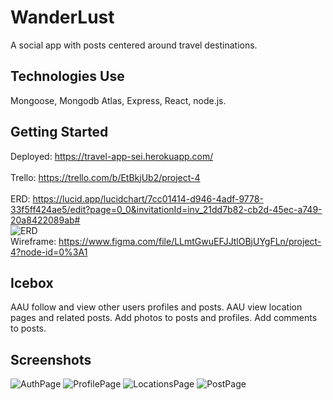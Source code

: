 # WanderLust
A social app with posts centered around travel destinations.

## Technologies Use
Mongoose, Mongodb Atlas, Express, React, node.js.

## Getting Started
Deployed: https://travel-app-sei.herokuapp.com/
<br /><br />
Trello: https://trello.com/b/EtBkjUb2/project-4
<br /><br />
ERD: https://lucid.app/lucidchart/7cc01414-d946-4adf-9778-33f5ff424ae5/edit?page=0_0&invitationId=inv_21dd7b82-cb2d-45ec-a749-20a8422089ab#
<br />
![ERD](https://i.imgur.com/4zR2OeM.png)
<br />
Wireframe: https://www.figma.com/file/LLmtGwuEFJJtlOBjUYgFLn/project-4?node-id=0%3A1

## Icebox
AAU follow and view other users profiles and posts.
AAU view location pages and related posts.
Add photos to posts and profiles.
Add comments to posts.

## Screenshots
![AuthPage](https://i.imgur.com/mBVUokD.png)
![ProfilePage](https://i.imgur.com/22fHHyj.png)
![LocationsPage](https://i.imgur.com/ifxryuC.png)
![PostPage](https://i.imgur.com/z1itMrV.png)

